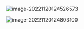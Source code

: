 ![image-20221120124526573](http://devyk.top/2022/202306111504146.png)

![image-20221120124803100](http://devyk.top/2022/202306111504405.png)